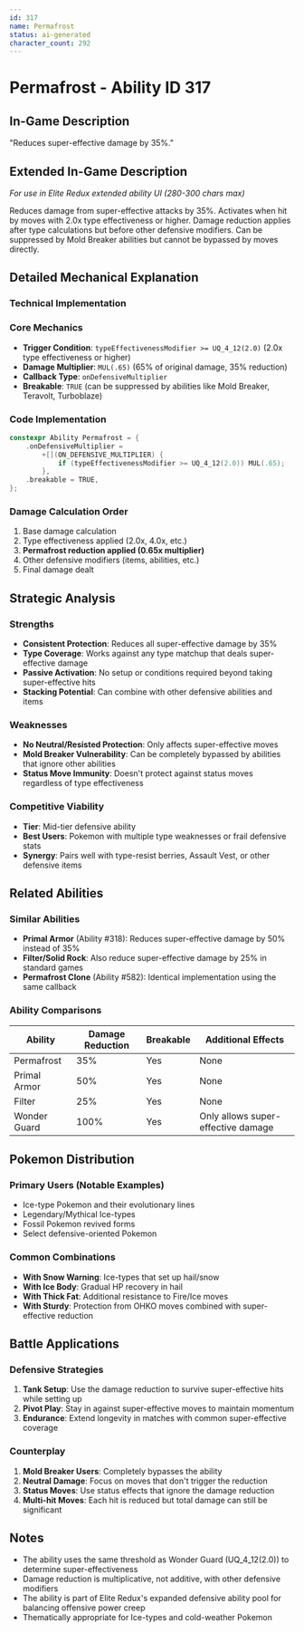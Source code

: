 ```yaml
---
id: 317
name: Permafrost
status: ai-generated
character_count: 292
---
```


# Permafrost - Ability ID 317

## In-Game Description
"Reduces super-effective damage by 35%."

## Extended In-Game Description
*For use in Elite Redux extended ability UI (280-300 chars max)*

Reduces damage from super-effective attacks by 35%. Activates when hit by moves with 2.0x type effectiveness or higher. Damage reduction applies after type calculations but before other defensive modifiers. Can be suppressed by Mold Breaker abilities but cannot be bypassed by moves directly.

## Detailed Mechanical Explanation

### Technical Implementation

### Core Mechanics
- **Trigger Condition**: `typeEffectivenessModifier >= UQ_4_12(2.0)` (2.0x type effectiveness or higher)
- **Damage Multiplier**: `MUL(.65)` (65% of original damage, 35% reduction)
- **Callback Type**: `onDefensiveMultiplier`
- **Breakable**: `TRUE` (can be suppressed by abilities like Mold Breaker, Teravolt, Turboblaze)

### Code Implementation
```c
constexpr Ability Permafrost = {
    .onDefensiveMultiplier =
        +[](ON_DEFENSIVE_MULTIPLIER) {
            if (typeEffectivenessModifier >= UQ_4_12(2.0)) MUL(.65);
        },
    .breakable = TRUE,
};
```

### Damage Calculation Order
1. Base damage calculation
2. Type effectiveness applied (2.0x, 4.0x, etc.)
3. **Permafrost reduction applied (0.65x multiplier)**
4. Other defensive modifiers (items, abilities, etc.)
5. Final damage dealt

## Strategic Analysis

### Strengths
- **Consistent Protection**: Reduces all super-effective damage by 35%
- **Type Coverage**: Works against any type matchup that deals super-effective damage
- **Passive Activation**: No setup or conditions required beyond taking super-effective hits
- **Stacking Potential**: Can combine with other defensive abilities and items

### Weaknesses
- **No Neutral/Resisted Protection**: Only affects super-effective moves
- **Mold Breaker Vulnerability**: Can be completely bypassed by abilities that ignore other abilities
- **Status Move Immunity**: Doesn't protect against status moves regardless of type effectiveness

### Competitive Viability
- **Tier**: Mid-tier defensive ability
- **Best Users**: Pokemon with multiple type weaknesses or frail defensive stats
- **Synergy**: Pairs well with type-resist berries, Assault Vest, or other defensive items

## Related Abilities

### Similar Abilities
- **Primal Armor** (Ability #318): Reduces super-effective damage by 50% instead of 35%
- **Filter/Solid Rock**: Also reduce super-effective damage by 25% in standard games
- **Permafrost Clone** (Ability #582): Identical implementation using the same callback

### Ability Comparisons
| Ability | Damage Reduction | Breakable | Additional Effects |
|---------|------------------|-----------|-------------------|
| Permafrost | 35% | Yes | None |
| Primal Armor | 50% | Yes | None |
| Filter | 25% | Yes | None |
| Wonder Guard | 100% | Yes | Only allows super-effective damage |

## Pokemon Distribution

### Primary Users (Notable Examples)
- Ice-type Pokemon and their evolutionary lines
- Legendary/Mythical Ice-types
- Fossil Pokemon revived forms
- Select defensive-oriented Pokemon

### Common Combinations
- **With Snow Warning**: Ice-types that set up hail/snow
- **With Ice Body**: Gradual HP recovery in hail
- **With Thick Fat**: Additional resistance to Fire/Ice moves
- **With Sturdy**: Protection from OHKO moves combined with super-effective reduction

## Battle Applications

### Defensive Strategies
1. **Tank Setup**: Use the damage reduction to survive super-effective hits while setting up
2. **Pivot Play**: Stay in against super-effective moves to maintain momentum
3. **Endurance**: Extend longevity in matches with common super-effective coverage

### Counterplay
1. **Mold Breaker Users**: Completely bypasses the ability
2. **Neutral Damage**: Focus on moves that don't trigger the reduction
3. **Status Moves**: Use status effects that ignore the damage reduction
4. **Multi-hit Moves**: Each hit is reduced but total damage can still be significant

## Notes
- The ability uses the same threshold as Wonder Guard (UQ_4_12(2.0)) to determine super-effectiveness
- Damage reduction is multiplicative, not additive, with other defensive modifiers
- The ability is part of Elite Redux's expanded defensive ability pool for balancing offensive power creep
- Thematically appropriate for Ice-types and cold-weather Pokemon